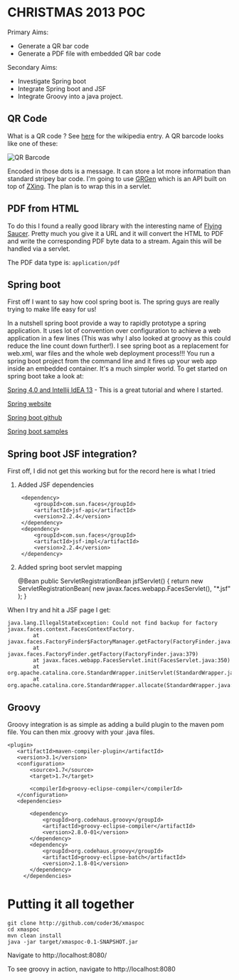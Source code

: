 CHRISTMAS 2013 POC
===============================

Primary Aims:

* Generate a QR bar code
* Generate a PDF file with embedded QR bar code

Secondary Aims:

* Investigate Spring boot
* Integrate Spring boot and JSF
* Integrate Groovy into a java project.


QR Code
-------
What is a QR code ?  See [here](http://en.wikipedia.org/wiki/QR_code) for the wikipedia entry.  A QR barcode looks like one of these:

![QR Barcode](http://upload.wikimedia.org/wikipedia/commons/thumb/9/9b/Wikipedia_mobile_en.svg/200px-Wikipedia_mobile_en.svg.png)

Encoded in those dots is a message.  It can store a lot more information than standard stripey bar code.
I'm going to use [GRGen](https://github.com/kenglxn/QRGen) which is an API built on top of [ZXing](https://code.google.com/p/zxing).  The plan is to wrap this in a servlet.


PDF from HTML
-------------

To do this I found a really good library with the interesting name of [Flying Saucer](https://code.google.com/p/flying-saucer/).  Pretty much you give it a URL and it will convert the HTML to PDF and write the corresponding PDF byte data to a stream.  Again this will be handled via a servlet.

The PDF data type is:  `application/pdf`


Spring boot
-----------
First off I want to say how cool spring boot is.  The spring guys are really trying to make life easy for us!

In a nutshell spring boot provide a way to rapidly prototype a spring application.  It uses lot of convention over configuration to achieve a web application in a few lines (This was why I also looked at groovy as this could reduce the line count down further!).  I see spring boot as a replacement for web.xml, war files and the whole web deployment process!!!  You run a spring boot project from the command line and it fires up your web app inside an embedded container.  It's a much simpler world.
To get started on spring boot take a look at:

[Spring 4.0 and Intellij IdEA 13](http://www.youtube.com/watch?v=84UD9Xk_Jkw) - This is a great tutorial and where I started.

[Spring website](http://projects.spring.io/spring-boot/)

[Spring boot github](https://github.com/spring-projects/spring-boot)

[Spring boot samples](https://github.com/spring-projects/spring-boot/tree/master/spring-boot-samples)


Spring boot JSF integration?
-----------------------------------------------------------
First off, I did not get this working but for the record here is what I tried

1) Added JSF dependencies

        <dependency>
            <groupId>com.sun.faces</groupId>
            <artifactId>jsf-api</artifactId>
            <version>2.2.4</version>
        </dependency>
        <dependency>
            <groupId>com.sun.faces</groupId>
            <artifactId>jsf-impl</artifactId>
            <version>2.2.4</version>
        </dependency>

2) Added spring boot servlet mapping

    @Bean
    public ServletRegistrationBean jsfServlet() {
        return new ServletRegistrationBean( new javax.faces.webapp.FacesServlet(), "*.jsf" );
    }

When I try and hit a JSF page I get:

    java.lang.IllegalStateException: Could not find backup for factory javax.faces.context.FacesContextFactory.
            at javax.faces.FactoryFinder$FactoryManager.getFactory(FactoryFinder.java:1135)
            at javax.faces.FactoryFinder.getFactory(FactoryFinder.java:379)
            at javax.faces.webapp.FacesServlet.init(FacesServlet.java:350)
            at org.apache.catalina.core.StandardWrapper.initServlet(StandardWrapper.java:1280)
            at org.apache.catalina.core.StandardWrapper.allocate(StandardWrapper.java:885)


Groovy
------

Groovy integration is as simple as adding a build plugin to the maven pom file.  You can then mix .groovy with your .java files.

    <plugin>
       <artifactId>maven-compiler-plugin</artifactId>
       <version>3.1</version>
       <configuration>
           <source>1.7</source>
           <target>1.7</target>

           <compilerId>groovy-eclipse-compiler</compilerId>
       </configuration>
       <dependencies>

           <dependency>
               <groupId>org.codehaus.groovy</groupId>
               <artifactId>groovy-eclipse-compiler</artifactId>
               <version>2.8.0-01</version>
           </dependency>
           <dependency>
               <groupId>org.codehaus.groovy</groupId>
               <artifactId>groovy-eclipse-batch</artifactId>
               <version>2.1.8-01</version>
           </dependency>
         </dependencies>
   </plugin>



Putting it all together
=======================

    git clone http://github.com/coder36/xmaspoc
    cd xmaspoc
    mvn clean install
    java -jar target/xmaspoc-0.1-SNAPSHOT.jar

Navigate to http://localhost:8080/

To see groovy in action, navigate to http://localhost:8080